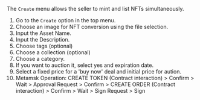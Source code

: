 The `Create` menu allows the seller to mint and list NFTs simultaneously.

1. Go to the `Create` option in the top menu.
2. Choose an image for NFT conversion using the file selection.
3. Input the Asset Name.
4. Input the Description.
5. Choose tags (optional)
6. Choose a collection (optional)
7. Choose a category.
8. If you want to auction it, select yes and expiration date.
9. Select a fixed price for a 'buy now' deal and initial price for aution.
10. Metamsk Operation: CREATE TOKEN (Contract interaction) > Confirm > Wait > Approval Request > Confirm > CREATE ORDER (Contract interaction) > Confirm > Wait > Sign Request > Sign
